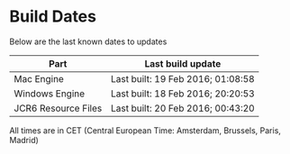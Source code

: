 # Build Dates

Below are the last known dates to updates

Part | Last build update
-----|-----
Mac Engine | Last built: 19 Feb 2016; 01:08:58
Windows Engine | Last built: 18 Feb 2016; 20:20:53
JCR6 Resource Files | Last built: 20 Feb 2016; 00:43:20
All times are in CET (Central European Time: Amsterdam, Brussels, Paris, Madrid)



